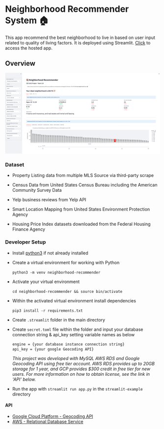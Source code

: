 
# Neighborhood Recommender System :house:

This app recommend the best neighborhood to live in based on user input related to quality of living factors. It is deployed using Streamlit.
[Click](https://hhong96-neighborhood-recommender-app-6szh3p.streamlit.app) to access the hosted app.



## Overview

  ![Example](/image/example.png)
 

### Dataset

- Property Listing data from multiple MLS Source via third-party scrape

- Census Data from United States Census Bureau including the American Community Survey Data

- Yelp business reviews from Yelp API

- Smart Location Mapping from United States Environment Protection Agency

- Housing Price Index datasets downloaded from the Federal Housing Finance Agency



### Developer Setup
  

- Install [python3](https://www.python.org/downloads/) if not already installed

- Create a virtual environment for working with Python

   ```python3 -m venv neighborhood-recommender```

- Activate your virtual environment

   ```cd neighborhood-recommender && source bin/activate```

- Within the activated virtual environment install dependencies

  ```pip3 install -r requirements.txt```

- Create `.streamlit` folder in the main directory

- Create `secret.toml` file within the folder and input your database connection string & api_key setting variable names as below

  ```
  engine = {your database instance connection string}
  api_key = {your google Geocoding API}
  ```

  *This project was developed with MySQL AWS RDS and Google Geocoding API using free tier account. AWS RDS provides up to 20GB storage for 1 year, and GCP provides $300 credit in free tier for new users. For more information on how to obtain license, see the link in 'API' below.*


- Run the app with `streamlit run app.py` in the `streamlit-example` directory



#### API


- [Google Cloud Platform - Geocoding API](https://developers.google.com/maps/documentation/geocoding/start)
- [AWS - Relational Database Service](https://aws.amazon.com/rds/free/)
